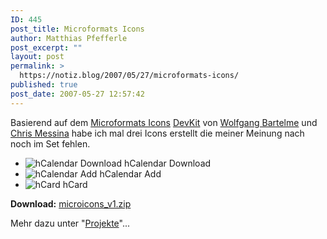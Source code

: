 ```yaml
---
ID: 445
post_title: Microformats Icons
author: Matthias Pfefferle
post_excerpt: ""
layout: post
permalink: >
  https://notiz.blog/2007/05/27/microformats-icons/
published: true
post_date: 2007-05-27 12:57:42
---
```

<!-- wp:paragraph -->
<p>Basierend auf dem <a href="http://factoryjoe.com/projects/microformats-icons/">Microformats Icons</a> <a href="http://factoryjoe.com/projects/microformats-icons/files/mf_icon_devkit.zip">DevKit</a> von <a href="http://www.bartelme.at/journal/archive/microformats_icons">Wolfgang Bartelme</a> und <a href="http://factoryjoe.com/blog">Chris Messina</a> habe ich mal drei Icons erstellt die meiner Meinung nach noch im Set fehlen.</p>
<!-- /wp:paragraph -->

<!-- wp:list -->
<ul>
	<li><img src="http://farm1.static.flickr.com/247/515868619_ed9cda470a_o.png" alt="hCalendar Download" style="border:none" /> hCalendar Download</li>
	<li><img src="http://farm1.static.flickr.com/217/515843744_57bd70fdf5_o.png" alt="hCalendar Add" style="border:none" /> hCalendar Add</li>
	<li><img src="http://farm1.static.flickr.com/235/515843768_98956242a7_o.png" alt="hCard" style="border:none" /> hCard</li>
</ul>
<!-- /wp:list -->

<!-- wp:paragraph -->
<p><strong>Download:</strong>
	<a href="https://notiz.blog/wp-content/uploads/2007/05/microicons_v1.zip">microicons_v1.zip</a></p>
<!-- /wp:paragraph -->

<!-- wp:paragraph -->
<p>Mehr dazu unter "<a href="https://notiz.blog/projects/microformats-icons/">Projekte</a>"...</p>
<!-- /wp:paragraph -->
